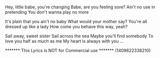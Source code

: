 Hey, little babe, you're changing
Babe, are you feeling sore?
Ain't no use in pretending
You don't wanna play no more

It's plain that you ain't no baby
What would your mother say?
You're all dressed up like a lady
How come you behave this way, yeah?

Sail away, sweet sister
Sail across the sea
Maybe you'll find somebody
To love you half as much as me
My heart is always with you
...

******* This Lyrics is NOT for Commercial use *******
(1409622338210)